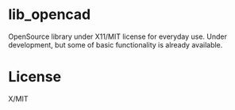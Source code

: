 # lib_opencad
OpenSource library under X11/MIT license for everyday use. Under development, 
but some of basic functionality is already available.

# License
X/MIT

